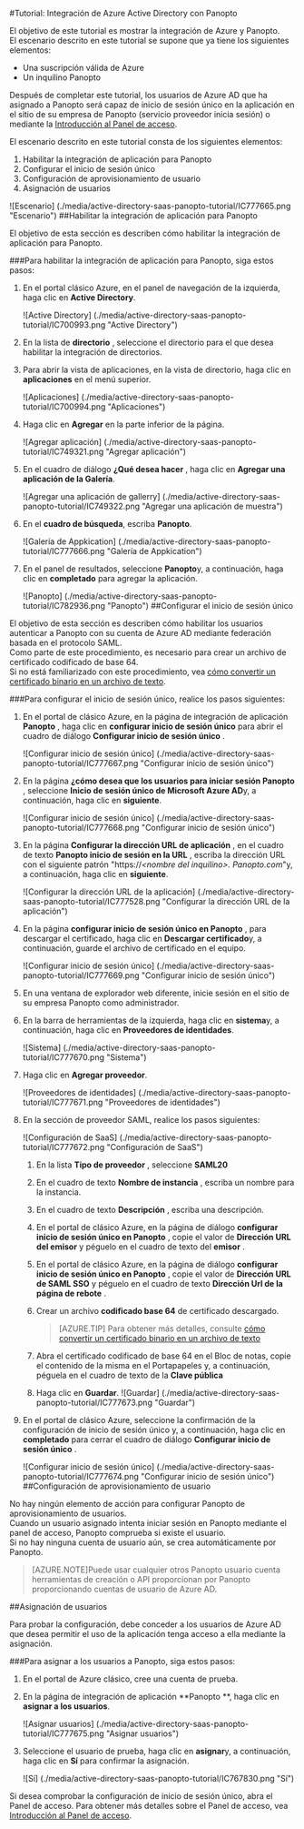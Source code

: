 <properties 
    pageTitle="Tutorial: Integración de Azure Active Directory con Panopto | Microsoft Azure" 
    description="Aprenda a usar Panopto con Azure Active Directory para habilitar el inicio de sesión único, aprovisionamiento automatizado y mucho más." 
    services="active-directory" 
    authors="jeevansd"  
    documentationCenter="na" 
    manager="femila"/>
<tags 
    ms.service="active-directory" 
    ms.devlang="na" 
    ms.topic="article" 
    ms.tgt_pltfrm="na" 
    ms.workload="identity" 
    ms.date="09/29/2016" 
    ms.author="jeedes" />

#<a name="tutorial-azure-active-directory-integration-with-panopto"></a>Tutorial: Integración de Azure Active Directory con Panopto
  
El objetivo de este tutorial es mostrar la integración de Azure y Panopto.  
El escenario descrito en este tutorial se supone que ya tiene los siguientes elementos:

-   Una suscripción válida de Azure
-   Un inquilino Panopto
  
Después de completar este tutorial, los usuarios de Azure AD que ha asignado a Panopto será capaz de inicio de sesión único en la aplicación en el sitio de su empresa de Panopto (servicio proveedor inicia sesión) o mediante la [Introducción al Panel de acceso](active-directory-saas-access-panel-introduction.md).
  
El escenario descrito en este tutorial consta de los siguientes elementos:

1.  Habilitar la integración de aplicación para Panopto
2.  Configurar el inicio de sesión único
3.  Configuración de aprovisionamiento de usuario
4.  Asignación de usuarios

![Escenario] (./media/active-directory-saas-panopto-tutorial/IC777665.png "Escenario")
##<a name="enabling-the-application-integration-for-panopto"></a>Habilitar la integración de aplicación para Panopto
  
El objetivo de esta sección es describen cómo habilitar la integración de aplicación para Panopto.

###<a name="to-enable-the-application-integration-for-panopto-perform-the-following-steps"></a>Para habilitar la integración de aplicación para Panopto, siga estos pasos:

1.  En el portal clásico Azure, en el panel de navegación de la izquierda, haga clic en **Active Directory**.

    ![Active Directory] (./media/active-directory-saas-panopto-tutorial/IC700993.png "Active Directory")

2.  En la lista de **directorio** , seleccione el directorio para el que desea habilitar la integración de directorios.

3.  Para abrir la vista de aplicaciones, en la vista de directorio, haga clic en **aplicaciones** en el menú superior.

    ![Aplicaciones] (./media/active-directory-saas-panopto-tutorial/IC700994.png "Aplicaciones")

4.  Haga clic en **Agregar** en la parte inferior de la página.

    ![Agregar aplicación] (./media/active-directory-saas-panopto-tutorial/IC749321.png "Agregar aplicación")

5.  En el cuadro de diálogo **¿Qué desea hacer** , haga clic en **Agregar una aplicación de la Galería**.

    ![Agregar una aplicación de gallerry] (./media/active-directory-saas-panopto-tutorial/IC749322.png "Agregar una aplicación de muestra")

6.  En el **cuadro de búsqueda**, escriba **Panopto**.

    ![Galería de Appkication] (./media/active-directory-saas-panopto-tutorial/IC777666.png "Galería de Appkication")

7.  En el panel de resultados, seleccione **Panopto**y, a continuación, haga clic en **completado** para agregar la aplicación.

    ![Panopto] (./media/active-directory-saas-panopto-tutorial/IC782936.png "Panopto")
##<a name="configuring-single-sign-on"></a>Configurar el inicio de sesión único
  
El objetivo de esta sección es describen cómo habilitar los usuarios autenticar a Panopto con su cuenta de Azure AD mediante federación basada en el protocolo SAML.  
Como parte de este procedimiento, es necesario para crear un archivo de certificado codificado de base 64.  
Si no está familiarizado con este procedimiento, vea [cómo convertir un certificado binario en un archivo de texto](http://youtu.be/PlgrzUZ-Y1o).

###<a name="to-configure-single-sign-on-perform-the-following-steps"></a>Para configurar el inicio de sesión único, realice los pasos siguientes:

1.  En el portal de clásico Azure, en la página de integración de aplicación **Panopto** , haga clic en **configurar inicio de sesión único** para abrir el cuadro de diálogo **Configurar inicio de sesión único** .

    ![Configurar inicio de sesión único] (./media/active-directory-saas-panopto-tutorial/IC777667.png "Configurar inicio de sesión único")

2.  En la página **¿cómo desea que los usuarios para iniciar sesión Panopto** , seleccione **Inicio de sesión único de Microsoft Azure AD**y, a continuación, haga clic en **siguiente**.

    ![Configurar inicio de sesión único] (./media/active-directory-saas-panopto-tutorial/IC777668.png "Configurar inicio de sesión único")

3.  En la página **Configurar la dirección URL de aplicación** , en el cuadro de texto **Panopto inicio de sesión en la URL** , escriba la dirección URL con el siguiente patrón "https://*\<nombre del inquilino\>. Panopto.com*"y, a continuación, haga clic en **siguiente**.

    ![Configurar la dirección URL de la aplicación] (./media/active-directory-saas-panopto-tutorial/IC777528.png "Configurar la dirección URL de la aplicación")

4.  En la página **configurar inicio de sesión único en Panopto** , para descargar el certificado, haga clic en **Descargar certificado**y, a continuación, guarde el archivo de certificado en el equipo.

    ![Configurar inicio de sesión único] (./media/active-directory-saas-panopto-tutorial/IC777669.png "Configurar inicio de sesión único")

5.  En una ventana de explorador web diferente, inicie sesión en el sitio de su empresa Panopto como administrador.

6.  En la barra de herramientas de la izquierda, haga clic en **sistema**y, a continuación, haga clic en **Proveedores de identidades**.

    ![Sistema] (./media/active-directory-saas-panopto-tutorial/IC777670.png "Sistema")

7.  Haga clic en **Agregar proveedor**.

    ![Proveedores de identidades] (./media/active-directory-saas-panopto-tutorial/IC777671.png "Proveedores de identidades")

8.  En la sección de proveedor SAML, realice los pasos siguientes:

    ![Configuración de SaaS] (./media/active-directory-saas-panopto-tutorial/IC777672.png "Configuración de SaaS")

    1.  En la lista **Tipo de proveedor** , seleccione **SAML20**
    2.  En el cuadro de texto **Nombre de instancia** , escriba un nombre para la instancia.
    3.  En el cuadro de texto **Descripción** , escriba una descripción.
    4.  En el portal de clásico Azure, en la página de diálogo **configurar inicio de sesión único en Panopto** , copie el valor de **Dirección URL del emisor** y péguelo en el cuadro de texto del **emisor** .
    5.  En el portal de clásico Azure, en la página de diálogo **configurar inicio de sesión único en Panopto** , copie el valor de **Dirección URL de SAML SSO** y péguelo en el cuadro de texto **Dirección Url de la página de rebote** .
    6.  Crear un archivo **codificado base 64** de certificado descargado.  

        >[AZURE.TIP] Para obtener más detalles, consulte [cómo convertir un certificado binario en un archivo de texto](http://youtu.be/PlgrzUZ-Y1o)

    7.  Abra el certificado codificado de base 64 en el Bloc de notas, copie el contenido de la misma en el Portapapeles y, a continuación, péguela en el cuadro de texto de la **Clave pública**
    8.  Haga clic en **Guardar**.
        ![Guardar] (./media/active-directory-saas-panopto-tutorial/IC777673.png "Guardar")

9.  En el portal de clásico Azure, seleccione la confirmación de la configuración de inicio de sesión único y, a continuación, haga clic en **completado** para cerrar el cuadro de diálogo **Configurar inicio de sesión único** .

    ![Configurar inicio de sesión único] (./media/active-directory-saas-panopto-tutorial/IC777674.png "Configurar inicio de sesión único")
##<a name="configuring-user-provisioning"></a>Configuración de aprovisionamiento de usuario
  
No hay ningún elemento de acción para configurar Panopto de aprovisionamiento de usuarios.  
Cuando un usuario asignado intenta iniciar sesión en Panopto mediante el panel de acceso, Panopto comprueba si existe el usuario.  
Si no hay ninguna cuenta de usuario aún, se crea automáticamente por Panopto.

>[AZURE.NOTE]Puede usar cualquier otros Panopto usuario cuenta herramientas de creación o API proporcionan por Panopto proporcionando cuentas de usuario de Azure AD.

##<a name="assigning-users"></a>Asignación de usuarios
  
Para probar la configuración, debe conceder a los usuarios de Azure AD que desea permitir el uso de la aplicación tenga acceso a ella mediante la asignación.

###<a name="to-assign-users-to-panopto-perform-the-following-steps"></a>Para asignar a los usuarios a Panopto, siga estos pasos:

1.  En el portal de Azure clásico, cree una cuenta de prueba.

2.  En la página de integración de aplicación **Panopto **, haga clic en **asignar a los usuarios**.

    ![Asignar usuarios] (./media/active-directory-saas-panopto-tutorial/IC777675.png "Asignar usuarios")

3.  Seleccione el usuario de prueba, haga clic en **asignar**y, a continuación, haga clic en **Sí** para confirmar la asignación.

    ![Sí] (./media/active-directory-saas-panopto-tutorial/IC767830.png "Sí")
  
Si desea comprobar la configuración de inicio de sesión único, abra el Panel de acceso. Para obtener más detalles sobre el Panel de acceso, vea [Introducción al Panel de acceso](active-directory-saas-access-panel-introduction.md).